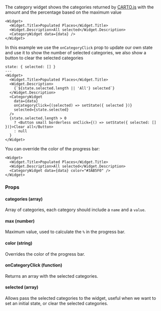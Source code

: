 The category widget shows the categories returned by [CARTO.js](https://carto.com/documentation/cartojs/) with the amount and the percentage based on the maximum value

```react
<Widget>
  <Widget.Title>Populated Places</Widget.Title>
  <Widget.Description>All selected</Widget.Description>
  <CategoryWidget data={data} />
</Widget>
```

In this example we use the `onCategoryClick` prop to update our own state and use it to show the number of selected categories, we also show a button to clear the selected categories

```react
state: { selected: [] }
---
<Widget>
  <Widget.Title>Populated Places</Widget.Title>
  <Widget.Description>
    {`${state.selected.length || 'All'} selected`}
  </Widget.Description>
  <CategoryWidget
    data={data}
    onCategoryClick={(selected) => setState({ selected })}
    selected={state.selected}
  />
  {state.selected.length > 0
    ? <Button small borderless onClick={() => setState({ selected: [] })}>Clear all</Button>
    : null
  }
</Widget>
```

You can override the color of the progress bar:

```react
<Widget>
  <Widget.Title>Populated Places</Widget.Title>
  <Widget.Description>All selected</Widget.Description>
  <CategoryWidget data={data} color="#3AB5F0" />
</Widget>
```

### Props

#### **categories** (array)
Array of categories, each category should include a `name` and a `value`.

#### **max** (number)
Maximum value, used to calculate the `%` in the progress bar.

#### **color** (string)
Overrides the color of the progress bar.

#### **onCategoryClick** (function)
Returns an array with the selected categories.

#### **selected** (array)
Allows pass the selected categories to the widget, useful when we want to set an initial state, or clear the selected categories.
